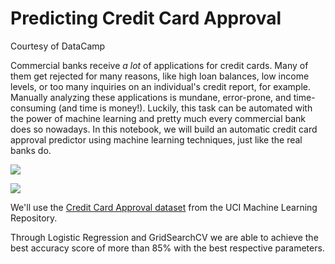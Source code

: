 # Predicting Credit Card Approval
Courtesy of DataCamp

Commercial banks receive <em>a lot</em> of applications for credit cards. Many of them get rejected for many reasons, like high loan balances, low income levels, or too many inquiries on an individual's credit report, for example. Manually analyzing these applications is mundane, error-prone, and time-consuming (and time is money!). Luckily, this task can be automated with the power of machine learning and pretty much every commercial bank does so nowadays. In this notebook, we will build an automatic credit card approval predictor using machine learning techniques, just like the real banks do.

![](https://assets.bwbx.io/images/users/iqjWHBFdfxIU/iKAhd1KFQDfw/v0/-1x-1.jpg)

![](https://assets.datacamp.com/production/project_558/img/credit_card.jpg)

We'll use the <a href="http://archive.ics.uci.edu/ml/datasets/credit+approval">Credit Card Approval dataset</a> from the UCI Machine Learning Repository.

Through Logistic Regression and GridSearchCV we are able to achieve the best accuracy score of more than 85% with the best respective parameters. 
